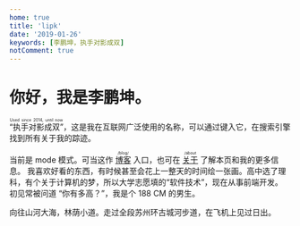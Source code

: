 ```yaml
---
home: true
title: 'lipk'
date: '2019-01-26'
keywords: [李鹏坤，执手对影成双]
notComment: true
---
```


# 你好，我是李鹏坤。

<ruby>“执手对影成双”<rt>Used since 2014, until now</rt></ruby>，这是我在互联网广泛使用的名称，可以通过键入它，在搜索引擎找到所有关于我的踪迹。

当前是 <ruby class="link"><PageMode /><rt>mode</rt></ruby> 模式。可当这作 <ruby class="link"><a href="/blog/">博客</a><rt>/blog/</rt></ruby> 入口，也可在 <ruby class="link"><a href="/about">关于</a><rt>/about</rt></ruby> 了解本页和我的更多信息。
我喜欢好看的东西，有时候甚至会花上一整天的时间绘一张画。高中选了理科，有个关于计算机的梦，所以大学志愿填的“软件技术”，现在从事前端开发。
初见常被问道 “你有多高？”，我是个 188 CM 的男生。

向往山河大海，林荫小道。走过全段苏州环古城河步道，在飞机上见过日出。

<span style="display: none">浅色深色深橙深蓝冷黑暗黑</span>
